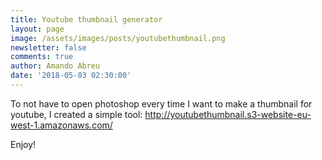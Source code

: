 ```yaml
---
title: Youtube thumbnail generator
layout: page
image: /assets/images/posts/youtubethumbnail.png
newsletter: false
comments: true
author: Amando Abreu
date: '2018-05-03 02:30:00'
---
```

To not have to open photoshop every time I want to make a thumbnail for youtube, I created a simple tool: http://youtubethumbnail.s3-website-eu-west-1.amazonaws.com/

Enjoy!
